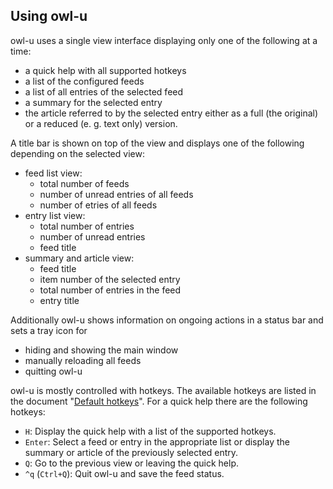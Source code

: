 ## Using owl-u

owl-u uses a single view interface displaying only one of the following at a
time:
+ a quick help with all supported hotkeys
+ a list of the configured feeds
+ a list of all entries of the selected feed
+ a summary for the selected entry
+ the article referred to by the selected entry either as a full (the original)
or a reduced (e. g. text only) version.

A title bar is shown on top of the view and displays one of the following
depending on the selected view:
* feed list view:
  + total number of feeds
  + number of unread entries of all feeds
  + number of etries of all feeds
* entry list view:
  + total number of entries
  + number of unread entries
  + feed title
* summary and article view:
  + feed title
  + item number of the selected entry
  + total number of entries in the feed
  + entry title

Additionally owl-u shows information on ongoing actions in a status bar and
sets a tray icon for
+ hiding and showing the main window
+ manually reloading all feeds
+ quitting owl-u

owl-u is mostly controlled with hotkeys. The available hotkeys are listed in
the document "[Default hotkeys](./Default_hotkeys.md)". For a quick help there
are the following hotkeys:

* `H`: Display the quick help with a list of the supported hotkeys.
* `Enter`: Select a feed or entry in the appropriate list or display the
summary or article of the previously selected entry.
* `Q`: Go to the previous view or leaving the quick help.
* `^q` (`Ctrl+Q`): Quit owl-u and save the feed status.
